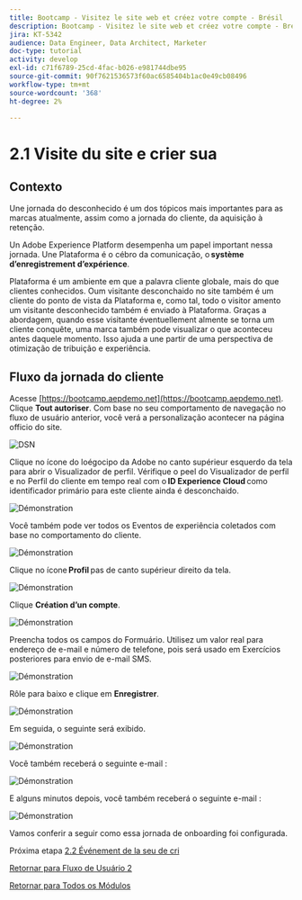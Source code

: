 ```yaml
---
title: Bootcamp - Visitez le site web et créez votre compte - Brésil
description: Bootcamp - Visitez le site web et créez votre compte - Brésil
jira: KT-5342
audience: Data Engineer, Data Architect, Marketer
doc-type: tutorial
activity: develop
exl-id: c71f6789-25cd-4fac-b026-e981744dbe95
source-git-commit: 90f7621536573f60ac6585404b1ac0e49cb08496
workflow-type: tm+mt
source-wordcount: '368'
ht-degree: 2%

---
```


# 2.1 Visite du site e crier sua

## Contexto

Une jornada do desconhecido é um dos tópicos mais importantes para as marcas atualmente, assim como a jornada do cliente, da aquisição à retenção.

Un Adobe Experience Platform desempenha um papel important nessa jornada. Une Plataforma é o cébro da comunicação, o **système d’enregistrement d’expérience**.

Plataforma é um ambiente em que a palavra cliente globale, mais do que clientes conhecidos. Oum visitante desconchaido no site também é um cliente do ponto de vista da Plataforma e, como tal, todo o visitor amento um visitante desconhecido também é enviado à Plataforma. Graças a abordagem, quando esse visitante éventuellement almente se torna um cliente conquête, uma marca também pode visualizar o que aconteceu antes daquele momento. Isso ajuda a une partir de uma perspectiva de otimização de tribuição e experiência.

## Fluxo da jornada do cliente

Acesse [https://bootcamp.aepdemo.net](https://bootcamp.aepdemo.net). Clique **Tout autoriser**. Com base no seu comportamento de navegação no fluxo de usuário anterior, você verá a personalização acontecer na página officio do site.

![DSN](./images/web8.png)

Clique no ícone do loégocipo da Adobe no canto supérieur esquerdo da tela para abrir o Visualizador de perfil. Vérifique o peel do Visualizador de perfil e no Perfil do cliente em tempo real com o **ID Experience Cloud** como identificador primário para este cliente ainda é desconchaido.

![Démonstration](./images/pv1.png)

Você também pode ver todos os Eventos de experiência coletados com base no comportamento do cliente.

![Démonstration](./images/pv3.png)

Clique no ícone **Profil** pas de canto supérieur direito da tela.

![Démonstration](./images/pv4.png)

Clique **Création d’un compte**.

![Démonstration](./images/pv5.png)

Preencha todos os campos do Formuário. Utilisez um valor real para endereço de e-mail e número de telefone, pois será usado em Exercícios posteriores para envio de e-mail SMS.

![Démonstration](./images/pv7.png)

Rôle para baixo e clique em **Enregistrer**.

![Démonstration](./images/pv8.png)

Em seguida, o seguinte será exibido.

![Démonstration](./images/pv9.png)

Você também receberá o seguinte e-mail :

![Démonstration](./images/pv10.png)

E alguns minutos depois, você também receberá o seguinte e-mail :

![Démonstration](./images/pv11.png)

Vamos conferir a seguir como essa jornada de onboarding foi configurada.

Próxima etapa [2.2 Événement de la seu de cri](./ex2.md)

[Retornar para Fluxo de Usuário 2](./uc2.md)

[Retornar para Todos os Módulos](../../overview.md)
